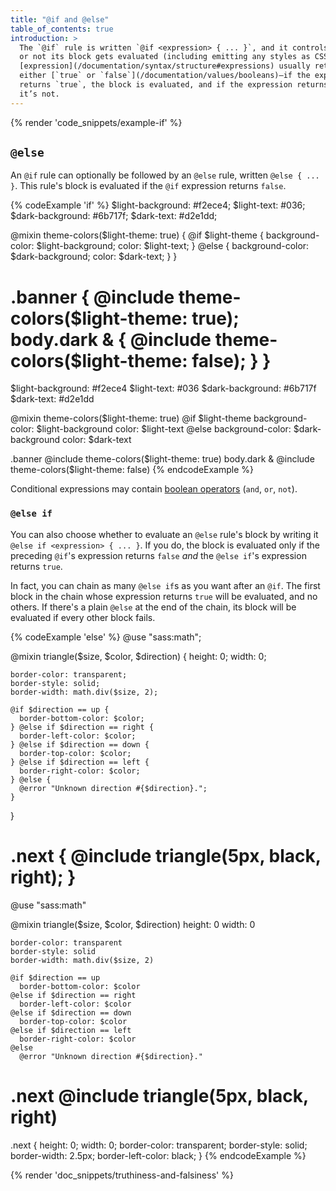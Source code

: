 ```yaml
---
title: "@if and @else"
table_of_contents: true
introduction: >
  The `@if` rule is written `@if <expression> { ... }`, and it controls whether
  or not its block gets evaluated (including emitting any styles as CSS). The
  [expression](/documentation/syntax/structure#expressions) usually returns
  either [`true` or `false`](/documentation/values/booleans)—if the expression
  returns `true`, the block is evaluated, and if the expression returns `false`
  it’s not.
---
```


{% render 'code_snippets/example-if' %}

## `@else`

An `@if` rule can optionally be followed by an `@else` rule, written `@else {
... }`. This rule's block is evaluated if the `@if` expression returns `false`.

{% codeExample 'if' %}
  $light-background: #f2ece4;
  $light-text: #036;
  $dark-background: #6b717f;
  $dark-text: #d2e1dd;

  @mixin theme-colors($light-theme: true) {
    @if $light-theme {
      background-color: $light-background;
      color: $light-text;
    } @else {
      background-color: $dark-background;
      color: $dark-text;
    }
  }

  .banner {
    @include theme-colors($light-theme: true);
    body.dark & {
      @include theme-colors($light-theme: false);
    }
  }
  ===
  $light-background: #f2ece4
  $light-text: #036
  $dark-background: #6b717f
  $dark-text: #d2e1dd

  @mixin theme-colors($light-theme: true)
    @if $light-theme
      background-color: $light-background
      color: $light-text
    @else
      background-color: $dark-background
      color: $dark-text



  .banner
    @include theme-colors($light-theme: true)
    body.dark &
      @include theme-colors($light-theme: false)
{% endcodeExample %}

Conditional expressions may contain [boolean operators][] (`and`, `or`, `not`).

[boolean operators]: /documentation/operators/boolean

### `@else if`

You can also choose whether to evaluate an `@else` rule's block by writing it
`@else if <expression> { ... }`. If you do, the block is evaluated only if the
preceding `@if`'s expression returns `false` *and* the `@else if`'s expression
returns `true`.

In fact, you can chain as many `@else if`s as you want after an `@if`. The first
block in the chain whose expression returns `true` will be evaluated, and no
others. If there's a plain `@else` at the end of the chain, its block will be
evaluated if every other block fails.

{% codeExample 'else' %}
  @use "sass:math";

  @mixin triangle($size, $color, $direction) {
    height: 0;
    width: 0;

    border-color: transparent;
    border-style: solid;
    border-width: math.div($size, 2);

    @if $direction == up {
      border-bottom-color: $color;
    } @else if $direction == right {
      border-left-color: $color;
    } @else if $direction == down {
      border-top-color: $color;
    } @else if $direction == left {
      border-right-color: $color;
    } @else {
      @error "Unknown direction #{$direction}.";
    }
  }

  .next {
    @include triangle(5px, black, right);
  }
  ===
  @use "sass:math"

  @mixin triangle($size, $color, $direction)
    height: 0
    width: 0

    border-color: transparent
    border-style: solid
    border-width: math.div($size, 2)

    @if $direction == up
      border-bottom-color: $color
    @else if $direction == right
      border-left-color: $color
    @else if $direction == down
      border-top-color: $color
    @else if $direction == left
      border-right-color: $color
    @else
      @error "Unknown direction #{$direction}."



  .next
    @include triangle(5px, black, right)
  ===
  .next {
    height: 0;
    width: 0;
    border-color: transparent;
    border-style: solid;
    border-width: 2.5px;
    border-left-color: black;
  }
{% endcodeExample %}

{% render 'doc_snippets/truthiness-and-falsiness' %}
